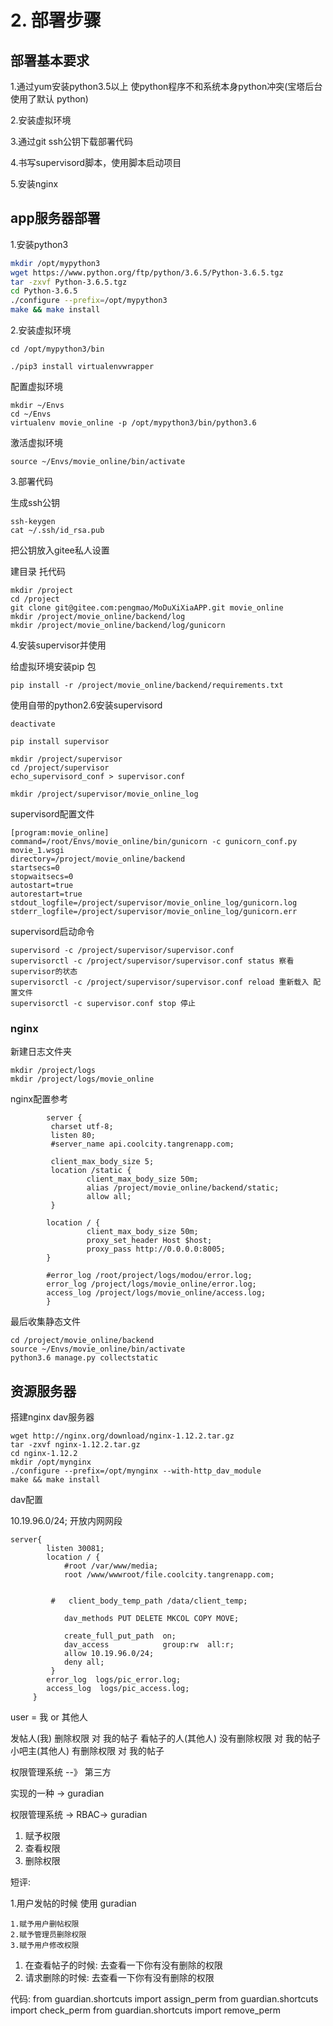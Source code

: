# 2. 部署步骤

## 部署基本要求

1.通过yum安装python3.5以上 使python程序不和系统本身python冲突\(宝塔后台使用了默认 python\)

2.安装虚拟环境

3.通过git ssh公钥下载部署代码

4.书写supervisord脚本，使用脚本启动项目

5.安装nginx

## app服务器部署

1.安装python3

```bash
mkdir /opt/mypython3
wget https://www.python.org/ftp/python/3.6.5/Python-3.6.5.tgz
tar -zxvf Python-3.6.5.tgz
cd Python-3.6.5
./configure --prefix=/opt/mypython3
make && make install
```

2.安装虚拟环境

```text
cd /opt/mypython3/bin

./pip3 install virtualenvwrapper
```

配置虚拟环境

```text
mkdir ~/Envs
cd ~/Envs
virtualenv movie_online -p /opt/mypython3/bin/python3.6
```

激活虚拟环境

```text
source ~/Envs/movie_online/bin/activate
```

3.部署代码

生成ssh公钥

```text
ssh-keygen
cat ~/.ssh/id_rsa.pub
```

把公钥放入gitee私人设置

建目录 托代码

```text
mkdir /project
cd /project
git clone git@gitee.com:pengmao/MoDuXiXiaAPP.git movie_online
mkdir /project/movie_online/backend/log
mkdir /project/movie_online/backend/log/gunicorn
```

4.安装supervisor并使用

给虚拟环境安装pip 包

```text
pip install -r /project/movie_online/backend/requirements.txt
```

使用自带的python2.6安装supervisord

```text
deactivate

pip install supervisor

mkdir /project/supervisor
cd /project/supervisor
echo_supervisord_conf > supervisor.conf

mkdir /project/supervisor/movie_online_log
```

supervisord配置文件

```text
[program:movie_online]
command=/root/Envs/movie_online/bin/gunicorn -c gunicorn_conf.py movie_1.wsgi
directory=/project/movie_online/backend
startsecs=0
stopwaitsecs=0
autostart=true
autorestart=true
stdout_logfile=/project/supervisor/movie_online_log/gunicorn.log
stderr_logfile=/project/supervisor/movie_online_log/gunicorn.err
```

supervisord启动命令

```text
supervisord -c /project/supervisor/supervisor.conf
supervisorctl -c /project/supervisor/supervisor.conf status 察看supervisor的状态
supervisorctl -c /project/supervisor/supervisor.conf reload 重新载入 配置文件
supervisorctl -c supervisor.conf stop 停止
```

### nginx

新建日志文件夹

```text
mkdir /project/logs
mkdir /project/logs/movie_online
```

nginx配置参考

```text
        server {
         charset utf-8;
         listen 80;
         #server_name api.coolcity.tangrenapp.com;

         client_max_body_size 5;
         location /static {
                 client_max_body_size 50m;
                 alias /project/movie_online/backend/static;
                 allow all;
         }

        location / {
                 client_max_body_size 50m;
                 proxy_set_header Host $host;
                 proxy_pass http://0.0.0.0:8005;
        }

        #error_log /root/project/logs/modou/error.log;
        error_log /project/logs/movie_online/error.log;
        access_log /project/logs/movie_online/access.log;
        }
```

最后收集静态文件

```text
cd /project/movie_online/backend
source ~/Envs/movie_online/bin/activate
python3.6 manage.py collectstatic
```

## 资源服务器

搭建nginx dav服务器

```text
wget http://nginx.org/download/nginx-1.12.2.tar.gz
tar -zxvf nginx-1.12.2.tar.gz
cd nginx-1.12.2
mkdir /opt/mynginx
./configure --prefix=/opt/mynginx --with-http_dav_module
make && make install
```

dav配置

10.19.96.0/24; 开放内网网段

```text
server{
        listen 30081;
        location / {
            #root /var/www/media;
            root /www/wwwroot/file.coolcity.tangrenapp.com;


         #   client_body_temp_path /data/client_temp;

            dav_methods PUT DELETE MKCOL COPY MOVE;

            create_full_put_path  on;
            dav_access            group:rw  all:r;
            allow 10.19.96.0/24;
            deny all;
         }
        error_log  logs/pic_error.log;
        access_log  logs/pic_access.log;
     }
```

user = 我 or 其他人

发帖人\(我\) 删除权限 对 我的帖子 看帖子的人\(其他人\) 没有删除权限 对 我的帖子 小吧主\(其他人\) 有删除权限 对 我的帖子

权限管理系统 --》 第三方

实现的一种 -&gt; guradian

权限管理系统 -&gt; RBAC-&gt; guradian

1. 赋予权限
2. 查看权限
3. 删除权限

短评:

1.用户发帖的时候 使用 guradian

```text
1.赋予用户删帖权限
2.赋予管理员删除权限
3.赋予用户修改权限
```

1. 在查看帖子的时候: 去查看一下你有没有删除的权限
2. 请求删除的时候: 去查看一下你有没有删除的权限

代码: from guardian.shortcuts import assign\_perm from guardian.shortcuts import check\_perm from guardian.shortcuts import remove\_perm


